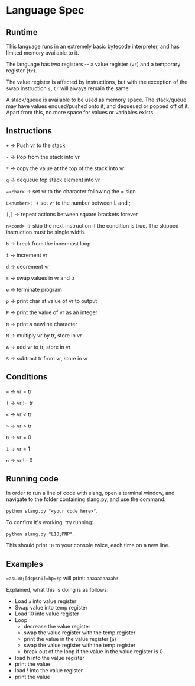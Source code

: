# Language Spec

## Runtime

This language runs in an extremely basic bytecode interpreter, and has limited memory available to it.

The language has two registers -- a value register (`vr`) and a temporary register (`tr`).

The value register is affected by instructions, but with the exception of the swap instruction `s`, `tr` will always remain the same.

A stack/queue is available to be used as memory space. The stack/queue may have values enqued/pushed onto it, and dequeued or popped off of it. Apart from this, no more space for values or variables exists.

## Instructions

`+` -> Push vr to the stack

`-` -> Pop from the stack into vr

`*` -> copy the value at the top of the stack into vr

`q` -> dequeue top stack element into vr

`=<char>` -> set vr to the character following the = sign

`L<number>;` -> set vr to the number between L and ;

`[`,`]` -> repeat actions between square brackets forever

`n<cond>` -> skip the next instruction if the condition is true. The skipped instruction must be single width.

`b` -> break from the innermost loop

`i` -> increment vr

`d` -> decrement vr

`s` -> swap values in vr and tr

`e` -> terminate program

`p` -> print char at value of vr to output

`P` -> print the value of vr as an integer

`N` -> print a newline character

`M` -> multiply vr by tr, store in vr

`A` -> add vr to tr, store in vr

`S` -> subtract tr from vr, store in vr

## Conditions
`=` -> vr = tr

`!` -> vr != tr

`<` -> vr < tr

`>` -> vr > tr

`0` -> vr = 0

`1` -> vr = 1

`n` -> vr != 0

## Running code

In order to run a line of code with slang, open a terminal window, and navigate to the folder containing slang.py, and use the command:

`python slang.py "<your code here>"`.

To confirm it's working, try running:

`python slang.py "L10;PNP"`.

This should print `10` to your console twice, each time on a new line.

## Examples

`=asL10;[dspsn0]=hp=!p`
will print:
`aaaaaaaaaah!`

Explained, what this is doing is as follows:
* Load `a` into value register
* Swap value into temp register
* Load 10 into value register
* Loop
    * decrease the value register
    * swap the value register with the temp register
    * print the value in the value register (`a`)
    * swap the value register with the temp register
    * break out of the loop if the value in the value register is 0
* load h into the value register
* print the value
* load ! into the value register
* print the value